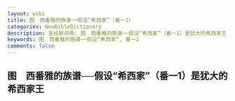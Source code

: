 ```yaml
---
layout: wiki
title: 图　西番雅的族谱──假设“希西家”（番一1）
categories: NewBibleDictionary
description: 圣经新词典: 图　西番雅的族谱──假设“希西家”（番一1）是犹大的希西家王
keywords: 图　西番雅的族谱──假设“希西家”, 番一1
comments: false
---
```


## 图　西番雅的族谱──假设“希西家”（番一1）是犹大的希西家王












